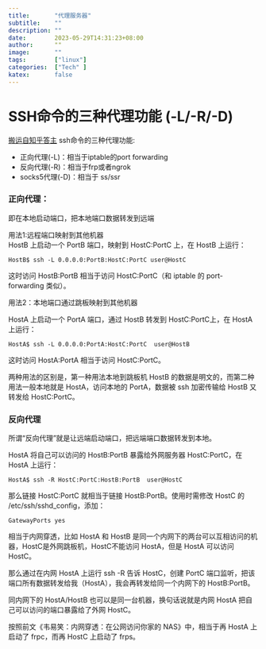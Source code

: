 ```yaml
---
title:       "代理服务器"
subtitle:    ""
description: ""
date:        2023-05-29T14:31:23+08:00 
author:      ""
image:       ""
tags:        ["linux"]
categories:  ["Tech" ]
katex:       false
---
```


# SSH命令的三种代理功能 (-L/-R/-D)  
[搬运自知乎答主](https://zhuanlan.zhihu.com/p/57630633)
ssh命令的三种代理功能:
- 正向代理(-L)：相当于iptable的port forwarding
- 反向代理(-R)：相当于frp或者ngrok
- socks5代理(-D)：相当于 ss/ssr

### 正向代理：  

即在本地启动端口，把本地端口数据转发到远端  

用法1:远程端口映射到其他机器  
HostB 上启动一个 PortB 端口，映射到 HostC:PortC 上，在 HostB 上运行：
``` 
HostB$ ssh -L 0.0.0.0:PortB:HostC:PortC user@HostC
```  
这时访问 HostB:PortB 相当于访问 HostC:PortC（和 iptable 的 port-forwarding 类似）。

用法2：本地端口通过跳板映射到其他机器

HostA 上启动一个 PortA 端口，通过 HostB 转发到 HostC:PortC上，在 HostA 上运行：
```
HostA$ ssh -L 0.0.0.0:PortA:HostC:PortC  user@HostB
```
这时访问 HostA:PortA 相当于访问 HostC:PortC。

两种用法的区别是，第一种用法本地到跳板机 HostB 的数据是明文的，而第二种用法一般本地就是 HostA，访问本地的 PortA，数据被 ssh 加密传输给 HostB 又转发给 HostC:PortC。  

### 反向代理  

所谓“反向代理”就是让远端启动端口，把远端端口数据转发到本地。

HostA 将自己可以访问的 HostB:PortB 暴露给外网服务器 HostC:PortC，在 HostA 上运行：
```
HostA$ ssh -R HostC:PortC:HostB:PortB  user@HostC
```
那么链接 HostC:PortC 就相当于链接 HostB:PortB。使用时需修改 HostC 的 /etc/ssh/sshd_config，添加：
```
GatewayPorts yes
```
相当于内网穿透，比如 HostA 和 HostB 是同一个内网下的两台可以互相访问的机器，HostC是外网跳板机，HostC不能访问 HostA，但是 HostA 可以访问 HostC。

那么通过在内网 HostA 上运行 ssh -R 告诉 HostC，创建 PortC 端口监听，把该端口所有数据转发给我（HostA），我会再转发给同一个内网下的 HostB:PortB。

同内网下的 HostA/HostB 也可以是同一台机器，换句话说就是内网 HostA 把自己可以访问的端口暴露给了外网 HostC。

按照前文《韦易笑：内网穿透：在公网访问你家的 NAS》中，相当于再 HostA 上启动了 frpc，而再 HostC 上启动了 frps。